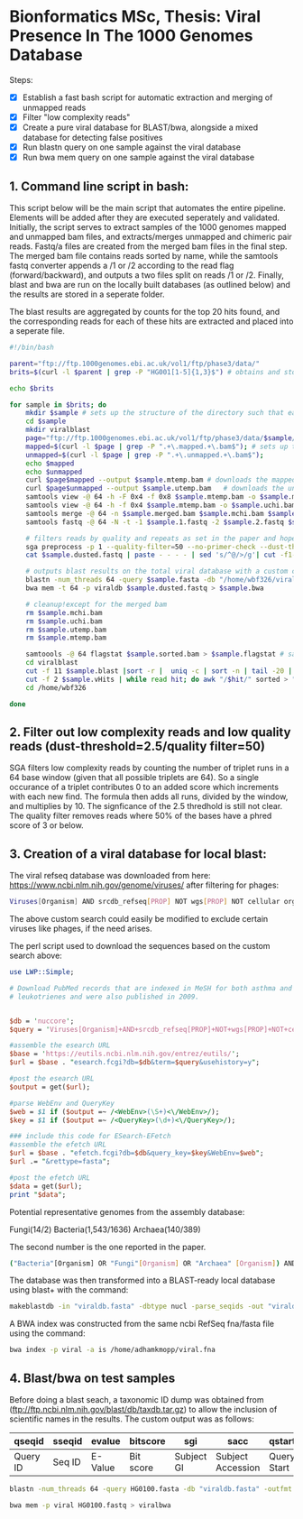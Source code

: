 # Bionformatics MSc, Thesis: Viral Presence In The 1000 Genomes Database


Steps:
- [x] Establish a fast bash script for automatic extraction and merging of unmapped reads
- [x] Filter "low complexity reads"
- [x] Create a pure viral database for BLAST/bwa, alongside a mixed database for detecting false positives
- [x] Run blastn query on one sample against the viral database
- [x] Run bwa mem query on one sample against the viral database

## 1. Command line script in bash:

This script below will be the main script that automates the entire pipeline. Elements will be added after they are executed seperately and validated. Initially, the script serves to extract samples of the 1000 genomes mapped and unmapped bam files, and extracts/merges unmapped and chimeric pair reads. Fastq/a files are created from the merged bam files in the final step. The merged bam file contains reads sorted by name, while the samtools fastq converter appends a /1 or /2 according to the read flag (forward/backward), and outputs a two files split on reads /1 or /2. Finally, blast and bwa are run on the locally built databases (as outlined below) and the results are stored in a seperate folder.

The blast results are aggregated by counts for the top 20 hits found, and the corresponding reads for each of these hits are extracted and placed into a seperate file.
```bash
#!/bin/bash

parent="ftp://ftp.1000genomes.ebi.ac.uk/vol1/ftp/phase3/data/"
brits=$(curl -l $parent | grep -P "HG001[1-5]{1,3}$") # obtains and stores a list of 20 or so british individuals

echo $brits

for sample in $brits; do
	mkdir $sample # sets up the structure of the directory such that each sample is placed alone by itself
	cd $sample 
	mkdir viralblast
	page="ftp://ftp.1000genomes.ebi.ac.uk/vol1/ftp/phase3/data/$sample/alignment/" # sets up the ftp directory path by inserting the sample
	mapped=$(curl -l $page | grep -P ".+\.mapped.+\.bam$"); # sets up the ftp path to the mapped bam file and unmapped right below
	unmapped=$(curl -l $page | grep -P ".+\.unmapped.+\.bam$");
	echo $mapped
	echo $unmapped
	curl $page$mapped --output $sample.mtemp.bam # downloads the mapped bam file from the ftp list
	curl $page$unmapped --output $sample.utemp.bam	 # downloads the unmapped bam file
	samtools view -@ 64 -h -F 0x4 -f 0x8 $sample.mtemp.bam -o $sample.mchi.bam # extracts definetly mapped with unmapped pair reads into .mchi
	samtools view -@ 64 -h -f 0x4 $sample.mtemp.bam -o $sample.uchi.bam # extracts unmapped reads into .uchi
	samtools merge -@ 64 -n $sample.merged.bam $sample.mchi.bam $sample.uchi.bam $sample.utemp.bam # merges ALL mappped and unmapped reads
	samtools fastq -@ 64 -N -t -1 $sample.1.fastq -2 $sample.2.fastq $sample.sorted.bam # places forward/backward reads into respective fastq files

	# filters reads by quality and repeats as set in the paper and hopefully outputs a report in the correct place
	sga preprocess -p 1 --quality-filter=50 --no-primer-check --dust-threshold=2.5 --out=$sample.dusted.fastq $sample.1.fastq $sample.2.fastq > 		$sample.dustreport 
	cat $sample.dusted.fastq | paste - - - - | sed 's/^@/>/g'| cut -f1-2 | tr '\t' '\n' > $sample.fasta # transforms fastq into fasta using sed and trim

	# outputs blast results on the total viral database with a custom column format specified elsewhere
	blastn -num_threads 64 -query $sample.fasta -db "/home/wbf326/viraldb.fasta" -outfmt '6 qseqid sseqid evalue bitscore sgi sacc qstart qend sstart send stitle' >/home/wbf326/$sample/viralblast/$sample.blast
	bwa mem -t 64 -p viraldb $sample.dusted.fastq > $sample.bwa

	# cleanup!except for the merged bam
	rm $sample.mchi.bam 
	rm $sample.uchi.bam
	rm $sample.utemp.bam
	rm $sample.mtemp.bam

	samtoools -@ 64 flagstat $sample.sorted.bam > $sample.flagstat # sanity check on the number of unmapped and mapped reads
	cd viralblast
	cut -f 11 $sample.blast |sort -r |  uniq -c | sort -n | tail -20 | sed -r 's/([0-9]) /\1\t/' >$sample.vHits # collects top 20 hits with counts into a single file
	cut -f 2 $sample.vHits | while read hit; do awk "/$hit/" sorted > "$hit" ; done # loops over hits and gets reads that mapped to that particular viral hit
	cd /home/wbf326

done
```
## 2. Filter out low complexity reads and low quality reads (dust-threshold=2.5/quality filter=50) 

SGA filters low complexity reads by counting the number of triplet runs in a 64 base window (given that all possible triplets are 64). So a single occurance of a triplet contributes 0 to an added score which increments with each new find. The formula then adds all runs, divided by the window, and multiplies by 10. The signficance of the 2.5 thredhold is still not clear. The quality filter removes reads where 50% of the bases have a phred score of 3 or below.

## 3. Creation of a viral database for local blast:
The viral refseq database was downloaded from here: https://www.ncbi.nlm.nih.gov/genome/viruses/ after filtering for phages:

```bash
Viruses[Organism] AND srcdb_refseq[PROP] NOT wgs[PROP] NOT cellular organisms[ORGN] NOT AC_000001:AC_999999[PACC] 
```
The above custom search could easily be modified to exclude certain viruses like phages, if the need arises.

The perl script used to download the sequences based on the custom search above:
```perl
use LWP::Simple;

# Download PubMed records that are indexed in MeSH for both asthma and 
# leukotrienes and were also published in 2009.


$db = 'nuccore';
$query = 'Viruses[Organism]+AND+srcdb_refseq[PROP]+NOT+wgs[PROP]+NOT+cellular+organisms[ORGN]+NOT+AC_000001:AC_999999[PACC]';

#assemble the esearch URL
$base = 'https://eutils.ncbi.nlm.nih.gov/entrez/eutils/';
$url = $base . "esearch.fcgi?db=$db&term=$query&usehistory=y";

#post the esearch URL
$output = get($url);

#parse WebEnv and QueryKey
$web = $1 if ($output =~ /<WebEnv>(\S+)<\/WebEnv>/);
$key = $1 if ($output =~ /<QueryKey>(\d+)<\/QueryKey>/);

### include this code for ESearch-EFetch
#assemble the efetch URL
$url = $base . "efetch.fcgi?db=$db&query_key=$key&WebEnv=$web";
$url .= "&rettype=fasta";

#post the efetch URL
$data = get($url);
print "$data";
```
Potential representative genomes from the assembly database:

Fungi(14/2)
Bacteria(1,543/1636)
Archaea(140/389)

The second number is the one reported in the paper.

```bash
("Bacteria"[Organism] OR "Fungi"[Organism] OR "Archaea" [Organism]) AND (latest[filter] AND "complete genome"[filter] AND "representative genome"[filter]) 
```

The database was then transformed into a BLAST-ready local database using blast+ with the command:

```bash
makeblastdb -in "viraldb.fasta" -dbtype nucl -parse_seqids -out "viraldb.fasta"
```

A BWA index was constructed from the same ncbi RefSeq fna/fasta file using the command:

```bash
bwa index -p viral -a is /home/adhamkmopp/viral.fna
```

## 4. Blast/bwa on test samples

Before doing a blast seach, a taxonomic ID dump was obtained from (ftp://ftp.ncbi.nlm.nih.gov/blast/db/taxdb.tar.gz) to allow the inclusion of scientific names in the results. The custom output was as follows:

| qseqid | sseqid | evalue | bitscore | sgi | sacc | qstart | qend | sstart | send | stitle |
| --- | --- | --- | --- | --- | --- | --- | --- | --- | --- | --- |
| Query ID | Seq ID | E-Value | Bit score | Subject GI | Subject Accession | Query Start| Query End | Subject Start | | Subject End | Subject Title |


```bash
blastn -num_threads 64 -query HG0100.fasta -db "viraldb.fasta" -outfmt '6 qseqid sseqid evalue bitscore sgi sacc staxids sscinames scomnames stitle'  > HG0100.blast
```


```bash
bwa mem -p viral HG0100.fastq > viralbwa
```
